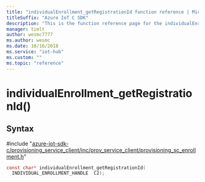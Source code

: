 ```yaml
---                             
title: "individualEnrollment_getRegistrationId function reference | Microsoft Docs" 
titleSuffix: "Azure IoT C SDK"            
description: "This is the function reference page for the individualEnrollment_getRegistrationId() function in the Azure IoT C SDK. This SDK is used with Azure IoT Hub and Azure IoT Hub Device Provisioning Service"            
manager: timlt                 
author: wesmc7777              
ms.author: wesmc               
ms.date: 10/16/2018                    
ms.service: "iot-hub"             
ms.custom: ""                
ms.topic: "reference"        
---                            
```


# individualEnrollment_getRegistrationId()

## Syntax

\#include "[azure-iot-sdk-c/provisioning_service_client/inc/prov_service_client/provisioning_sc_enrollment.h](../provisioning-sc-enrollment-h.md)"  
```C
const char* individualEnrollment_getRegistrationId(
  INDIVIDUAL_ENROLLMENT_HANDLE  C2);
```

